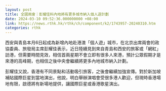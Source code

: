 ```yaml
---
layout: post
title: 全國兩會｜彭耀佳料內地將有更多城市納入個人遊計劃
date: 2024-03-10 09:52:36.000000000 +08:00
link: https://news.rthk.hk/rthk/ch/component/k2/1743957-20240310.htm
categories: rthk
---
```


西安與青島本月6日起成為新增內地赴港澳「個人遊」城市，在北京出席兩會的政協委員、旅發局主席彭耀佳表示，近日陸續見到來自青島和西安的旅客或「網紅」訪港，但需要時間見效，相信首兩星期不會立即有很多人來港，預計公眾假期才是來港的高峰期，也相信之後中央會繼續將更多內地城市納入計劃。

彭耀佳又說，香港有不同景點和活動吸引旅客，之後會繼續加強宣傳。對於新加坡補貼國際巨星到當地演出，他說，明白舉辦演唱會受很多港人歡迎，但現時香港場地有限，啟德將有新場地提供，讓國際巨星或香港歌星演出。
